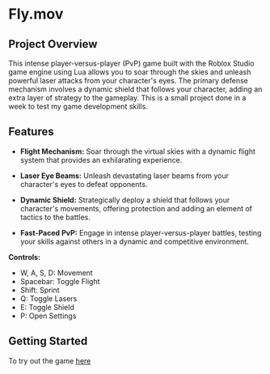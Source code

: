 # Fly.mov

## Project Overview

This intense player-versus-player (PvP) game built with the Roblox Studio game engine using Lua allows you to soar through the skies and unleash powerful laser attacks from your character's eyes. The primary defense mechanism involves a dynamic shield that follows your character, adding an extra layer of strategy to the gameplay. This is a small project done in a week to test my game development skills.

## Features

- **Flight Mechanism:** Soar through the virtual skies with a dynamic flight system that provides an exhilarating experience.

- **Laser Eye Beams:** Unleash devastating laser beams from your character's eyes to defeat opponents.

- **Dynamic Shield:** Strategically deploy a shield that follows your character's movements, offering protection and adding an element of tactics to the battles.

- **Fast-Paced PvP:** Engage in intense player-versus-player battles, testing your skills against others in a dynamic and competitive environment.

**Controls:**
   - W, A, S, D: Movement
   - Spacebar: Toggle Flight
   - Shift: Sprint
   - Q: Toggle Lasers
   - E: Toggle Shield
   - P: Open Settings

## Getting Started

To try out the game [here](https://www.roblox.com/games/16144887451/fly-mov)

